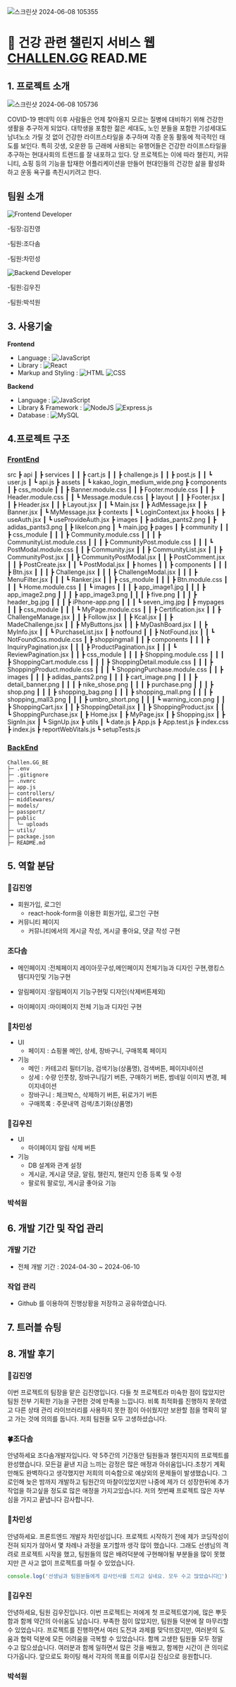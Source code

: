 ![스크린샷 2024-06-08 105355](https://github.com/JOY-org/.github/assets/159886707/9ebefbf9-5b93-4b31-9768-f01833e3f4af)
# 💪 건강 관련 챌린지 서비스 웹 [CHALLEN.GG](https://github.com/JOY-org/CHALLEN.GG_DOC) READ.ME

## 1. 프로젝트 소개 
![스크린샷 2024-06-08 105736](https://github.com/JOY-org/.github/assets/159886707/17a35421-814b-4325-8d9d-44600faffc1b)

COVID-19 팬데믹 이후 사람들은 언제 찾아올지 모르는 질병에 대비하기 위해 건강한 생활을 추구하게 되었다. 대학생을 포함한 젊은 세대도, 노인 분들을 포함한 기성세대도 남녀노소 가릴 것 없이 건강한 라이프스타일을 추구하며 각종 운동 활동에 적극적인 태도를 보인다. 특히 갓생, 오운완 등 근래에 사용되는 유행어들은 건강한 라이프스타일을 추구하는 현대사회의 트렌드를 잘 내포하고 있다. 당 프로젝트는 이에 따라 챌린지, 커뮤니티, 쇼핑 등의 기능을 탑재한 어플리케이션을 만들어 현대인들의 건강한 삶을 활성화하고 운동 욕구를 촉진시키려고 한다.
## 팀원 소개
![Frontend Developer](https://img.shields.io/badge/Frontend-Developer-blue?style=for-the-badge&logo=react&logoColor=white) 

-팀장:김진영

-팀원:조다솜

-팀원:차민성

 ![Backend Developer](https://img.shields.io/badge/Backend-Developer-green?style=for-the-badge&logo=node.js&logoColor=white)
 
-팀원:김우진

-팀원:박석원

## 3. 사용기술 
**Frontend**
- Language :
  ![JavaScript](https://img.shields.io/badge/JavaScript-F7DF1E?style=for-the-badge&logo=JavaScript&logoColor=white)
- Library :
  ![React](https://img.shields.io/badge/React-20232A?style=for-the-badge&logo=react&logoColor=61DAFB)
- Markup and Styling :
  ![HTML](https://img.shields.io/badge/HTML-E34F26?style=for-the-badge&logo=html5&logoColor=white)
  ![CSS](https://img.shields.io/badge/CSS-1572B6?style=for-the-badge&logo=css3&logoColor=white)

**Backend**
- Language :
  ![JavaScript](https://img.shields.io/badge/JavaScript-F7DF1E?style=for-the-badge&logo=JavaScript&logoColor=white)
- Library & Framework :
  ![NodeJS](https://img.shields.io/badge/Node.js-6DA55F?style=for-the-badge&logo=node.js&logoColor=white)
  ![Express.js](https://img.shields.io/badge/Express.js-404d59?style=for-the-badge&logo=express&logoColor=61DAFB)
- Database :
  ![MySQL](https://img.shields.io/badge/MySQL-4479A1.svg?style=for-the-badge&logo=mysql&logoColor=white)

## 4.프로젝트 구조
### [FrontEnd](https://github.com/JOY-org/CHALLEN.GG_FE)

src
 ┣ api
 ┃ ┣ services
 ┃ ┃ ┣ cart.js
 ┃ ┃ ┣ challenge.js
 ┃ ┃ ┣ post.js
 ┃ ┃ ┗ user.js
 ┃ ┗ api.js
 ┣ assets
 ┃ ┗ kakao_login_medium_wide.png
 ┣ components
 ┃ ┣ css_module
 ┃ ┃ ┣ Banner.module.css
 ┃ ┃ ┣ Footer.module.css
 ┃ ┃ ┣ Header.module.css
 ┃ ┃ ┗ Message.module.css
 ┃ ┣ layout
 ┃ ┃ ┣ Footer.jsx
 ┃ ┃ ┣ Header.jsx
 ┃ ┃ ┣ Layout.jsx
 ┃ ┃ ┗ Main.jsx
 ┃ ┣ AdMessage.jsx
 ┃ ┣ Banner.jsx
 ┃ ┗ MyMessage.jsx
 ┣ contexts
 ┃ ┗ LoginContext.jsx
 ┣ hooks
 ┃ ┣ useAuth.jsx
 ┃ ┗ useProvideAuth.jsx
 ┣ images
 ┃ ┣ adidas_pants2.png
 ┃ ┣ adidas_pants3.png
 ┃ ┣ likeIcon.png
 ┃ ┗ main.jpg
 ┣ pages
 ┃ ┣ community
 ┃ ┃ ┣ css_module
 ┃ ┃ ┃ ┣ Community.module.css
 ┃ ┃ ┃ ┣ CommunityList.module.css
 ┃ ┃ ┃ ┣ CommunityPost.module.css
 ┃ ┃ ┃ ┗ PostModal.module.css
 ┃ ┃ ┣ Community.jsx
 ┃ ┃ ┣ CommunityList.jsx
 ┃ ┃ ┣ CommunityPost.jsx
 ┃ ┃ ┣ CommunityPostModal.jsx
 ┃ ┃ ┣ PostComment.jsx
 ┃ ┃ ┣ PostCreate.jsx
 ┃ ┃ ┗ PostModal.jsx
 ┃ ┣ homes
 ┃ ┃ ┣ components
 ┃ ┃ ┃ ┣ Btn.jsx
 ┃ ┃ ┃ ┣ Challenge.jsx
 ┃ ┃ ┃ ┣ ChallengeModal.jsx
 ┃ ┃ ┃ ┣ MenuFilter.jsx
 ┃ ┃ ┃ ┗ Ranker.jsx
 ┃ ┃ ┣ css_module
 ┃ ┃ ┃ ┣ Btn.module.css
 ┃ ┃ ┃ ┗ Home.module.css
 ┃ ┃ ┗ images
 ┃ ┃ ┃ ┣ app_image1.jpg
 ┃ ┃ ┃ ┣ app_image2.png
 ┃ ┃ ┃ ┣ app_image3.png
 ┃ ┃ ┃ ┣ five.png
 ┃ ┃ ┃ ┣ header_bg.jpg
 ┃ ┃ ┃ ┣ iPhone-app.png
 ┃ ┃ ┃ ┗ seven_img.jpg
 ┃ ┣ mypages
 ┃ ┃ ┣ css_module
 ┃ ┃ ┃ ┗ MyPage.module.css
 ┃ ┃ ┣ Certification.jsx
 ┃ ┃ ┣ ChallengeManage.jsx
 ┃ ┃ ┣ Follow.jsx
 ┃ ┃ ┣ Kcal.jsx
 ┃ ┃ ┣ MadeChallenge.jsx
 ┃ ┃ ┣ MyButtons.jsx
 ┃ ┃ ┣ MyDashBoard.jsx
 ┃ ┃ ┣ MyInfo.jsx
 ┃ ┃ ┗ PurchaseList.jsx
 ┃ ┣ notfound
 ┃ ┃ ┣ NotFound.jsx
 ┃ ┃ ┗ NotFoundCss.module.css
 ┃ ┣ shoppingmall
 ┃ ┃ ┣ components
 ┃ ┃ ┃ ┣ InquiryPagination.jsx
 ┃ ┃ ┃ ┣ ProductPagination.jsx
 ┃ ┃ ┃ ┗ ReviewPagination.jsx
 ┃ ┃ ┣ css_module
 ┃ ┃ ┃ ┣ Shopping.module.css
 ┃ ┃ ┃ ┣ ShoppingCart.module.css
 ┃ ┃ ┃ ┣ ShoppingDetail.module.css
 ┃ ┃ ┃ ┣ ShoppingProduct.module.css
 ┃ ┃ ┃ ┗ ShoppingPurchase.module.css
 ┃ ┃ ┣ images
 ┃ ┃ ┃ ┣ adidas_pants2.png
 ┃ ┃ ┃ ┣ cart_image.png
 ┃ ┃ ┃ ┣ detail_banner.png
 ┃ ┃ ┃ ┣ nike_shose.png
 ┃ ┃ ┃ ┣ purchase.png
 ┃ ┃ ┃ ┣ shop.png
 ┃ ┃ ┃ ┣ shopping_bag.png
 ┃ ┃ ┃ ┣ shopping_mall.png
 ┃ ┃ ┃ ┣ shopping_mall3.png
 ┃ ┃ ┃ ┣ umbro_short.png
 ┃ ┃ ┃ ┗ warning_icon.png
 ┃ ┃ ┣ ShoppingCart.jsx
 ┃ ┃ ┣ ShoppingDetail.jsx
 ┃ ┃ ┣ ShoppingProduct.jsx
 ┃ ┃ ┗ ShoppingPurchase.jsx
 ┃ ┣ Home.jsx
 ┃ ┣ MyPage.jsx
 ┃ ┣ Shopping.jsx
 ┃ ┣ SignIn.jsx
 ┃ ┗ SignUp.jsx
 ┣ utils
 ┃ ┗ date.js
 ┣ App.js
 ┣ App.test.js
 ┣ index.css
 ┣ index.js
 ┣ reportWebVitals.js
 ┗ setupTests.js
### [BackEnd](https://github.com/JOY-org/CHALLEN.GG_BE)
```
Challen.GG_BE
├─ .env
├─ .gitignore
├─ .nvmrc
├─ app.js
├─ controllers/
├─ middlewares/
├─ models/
├─ passport/
├─ public
│  └─ uploads
├─ utils/
├─ package.json
├─ README.md
```
## 5. 역할 분담
### 🦉김진영
  - 회원가입, 로그인<br />
    - react-hook-form을 이용한 회원가입, 로그인 구현
  - 커뮤니티 페이지<br />
    -  커뮤니티에서의 게시글 작성, 게시글 좋아요, 댓글 작성 구현
    
### 조다솜
  - 메인페이지
    :전체페이지 레이아웃구성,메인페이지 전체기능과 디자인 구현,랭킹스템디자인및 기능구현    
  
  - 알림페이지
    :알림페이지 기능구현및 디자인(삭제버튼제외)

  - 마이페이지
   :마이페이지 전체 기능과 디자인 구현
   
### 🌱차민성
  - UI
    - 페이지 : 쇼핑몰 메인, 상세, 장바구니, 구매목록 페이지
  - 기능
    - 메인 : 카테고리 필터기능, 검색기능(상품명), 검색버튼, 페이지네이션
    - 상세 : 수량 인풋창, 장바구니담기 버튼, 구매하기 버튼, 썸네일 이미지 변경, 페이지네이션
    - 장바구니 : 체크박스, 삭제하기 버튼, 뒤로가기 버튼
    - 구매목록 : 주문내역 검색/초기화(상품명)

### 🐥김우진
  - UI<br />
    - 마이페이지 알림 삭제 버튼
  - 기능<br />
    -  DB 설계와 관계 설정<br />
    -  게시글, 게시글 댓글, 알림, 챌린지, 챌린지 인증 등록 및 수정<br />
    -  팔로워 팔로잉, 게시글 좋아요 기능  <br />
### 박석원
## 6. 개발 기간 및 작업 관리
### 개발 기간
  - 전체 개발 기간 : 2024-04-30 ~ 2024-06-10
### 작업 관리
  - Github 를 이용하여 진행상황을 저장하고 공유하였습니다.
## 7. 트러블 슈팅
## 8. 개발 후기
### 🦉김진영
  이번 프로젝트의 팀장을 맡은 김진영입니다. 다들 첫 프로젝트라 미숙한 점이 많았지만 팀원 전부 기획한 기능을 구현한 것에 만족을 느낍니다. 비록 최적화를 진행하지 못하였고 다른 상태 관리 라이브러리를 사용하지 못한 점이 아쉬웠지만 보완할 점을 명확히 알고 가는 것에 의의를 둡니다. 저희 팀원들 모두 고생하셨습니다.
### 🍀조다솜
  안녕하세요 조다솜개발자입니다. 약 5주간의 기간동안 팀원들과 챌린지지의 프로젝트를 완성했습니다. 모든걸 끝낸 지금 느끼는 감정은 많은 애정과 아쉬움입니다.초창기 계획만해도 완벽하다고 생각했지만 저희의 미숙함으로 예상외의 문제들이 발생했습니다. 그로인해 늦은 밤까지 개발하고 팀원간의 마찰이있었지만 나중에 제가 더 성장한뒤에 추가 작업을 하고싶을 정도로 많은 애정을 가지고있습니다. 저의 첫번째 프로젝트 많은 자부심을 가지고 끝냅니다 감사합니다.
### 🌱차민성
  안녕하세요. 프론트엔드 개발자 차민성입니다.
  프로젝트 시작하기 전에 제가 코딩작성이 전혀 되지가 않아서 몇 차례나 과정을 포기할까 생각 많이 했습니다.
  그래도 선생님의 격려로 프로젝트 시작을 했고, 팀원들의 많은 배려덕분에 구현해야될 부분들을 많이 못했지만 큰 사고 없이 프로젝트를 마칠 수 있었습니다. 
  ```js
  console.log('선생님과 팀원분들에게 감사인사를 드리고 싶네요. 모두 수고 많았습니다🙏')
  ```

### 🐥김우진
 안녕하세요, 팀원 김우진입니다.
 이번 프로젝트는 저에게 첫 프로젝트였기에, 많은 뿌듯함과 함께 약간의 아쉬움도 남습니다. 부족한 점이 많았지만, 팀원들 덕분에 잘 마무리할 수 있었습니다. 프로젝트를 진행하면서 여러 도전과 과제를 맞닥뜨렸지만, 여러분의 도움과 협력 덕분에 모든 어려움을 극복할 수 있었습니다.
 함께 고생한 팀원들 모두 정말 수고 많으셨습니다. 여러분과 함께 일하면서 많은 것을 배웠고, 함께한 시간이 큰 의미로 다가옵니다. 앞으로도 화이팅 해서 각자의 목표를 이루시길 진심으로 응원합니다.
### 박석원
